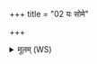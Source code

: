 +++
title = "02 यः सोमे"

+++
<details><summary>मूलम् (WS)</summary>

यः सोमे अन्तर्य उ गोष्वन्तर्य आविष्टो वयसि यो मृगेषु ।  
य आविवेश द्विपदो यश्चतुष्पदस्तेभ्यो अग्निभ्यो हुतमस्त्वेतत्॥ २ ॥  
य इन्द्रेण सरथं सम्बभूव वैश्वानर उत विश्वदाव्यः ।  
यं जोहवीमि पृतनासु सासहिं तेभ्यो अग्निभ्यो हुतमस्त्वेतत्॥ ३ ॥  
यो देवो विश्वाद् यमु काममाहुर्यं दातारं प्रतिगृह्णन्तमाहुः ।  
यो धीरः शक्रः परिभूरदाभ्यस्तेभ्यो अग्निभ्यो हुतमस्त्वेतत् ॥ ॥ ४ ॥
</details>